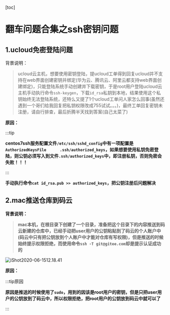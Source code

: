 [toc]

# 翻车问题合集之ssh密钥问题

## 1.ucloud免密登陆问题

背景说明：

> ucloud云主机，想要使用密钥登陆，提ucloud工单得到回复ucloud并不支持在web界面创建密钥并绑定(华为云、腾讯云、阿里云都支持web界面创建绑定)，只能登陆系统手动创建并下载密钥，于是root用户登陆ucloud云主机手动执行命令`ssh-keygen`，下载`id_rsa`私钥到本地，结果使用这个私钥始终无法登陆系统，还特么又提了1个ucloud工单问人家怎么回事(虽然还遇到一个哥们给我回复把私钥权限改成755试试。。。)，最终工单回复密钥未注册，请自行排查，最后折腾半天找到答案(自己太菜了)



**原因：**

:::tip

**centos7ssh服务配置文件`/etc/ssh/sshd_config`中有一项配置是`AuthorizedKeysFile      .ssh/authorized_keys`，如果想要使用私钥免密登陆，则公钥必须写入到文件`.ssh/authorized_keys`中，即注册私钥，否则免密会失败！！！**

:::

**手动执行命令`cat id_rsa.pub >> authorized_keys`，把公钥注册后问题解决**



## 2.mac推送仓库到码云

**背景说明：**

> **mac本机，在根目录下创建了一个目录，准备把这个目录下的内容推送到码云新建的仓库中，已经手动把user用户的公钥粘贴到了码云的个人账户中(码云中只有把公钥放到个人账户中才能对仓库有写权限)，但是推送的时候始终提示权限拒绝，而使用命令`ssh -T git@gitee.com`却是提示认证成功的**



![iShot2020-06-1512.18.41](https://gitea.pptfz.cn/pptfz/picgo-images/raw/branch/master/img/iShot2020-06-1512.18.41.png)

**原因：**

:::tip原因

**原因是推送的时候使用了`sudo`，用到的因该是root用户的密钥，但是只把user用户的公钥放到了码云中，所以权限拒绝，把root用户的公钥放到码云中就可以了**

:::
